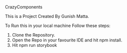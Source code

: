 CrazyComponents


This is a Project Created By Gunish Matta.

To Run this in your local machine Follow these steps:

1. Clone the Repository.
2. Open the Repo in your favourite IDE and hit npm install.
3. Hit npm run storybook
